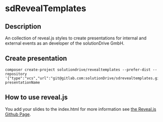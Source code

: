 # sdRevealTemplates

## Description

An collection of reveal.js styles to create presentations for internal and external events as an developer of the solutionDrive GmbH.

## Create presentation

    composer create-project solutiondrive/revealtemplates --prefer-dist --repository '{"type":"vcs","url":"git@gitlab.com:solutionDrive/sdrevealtemplates.git"}' presentationName

## How to use reveal.js

You add your slides to the index.html for more information see [the Reveal.js Github Page](https://github.com/hakimel/reveal.js).

